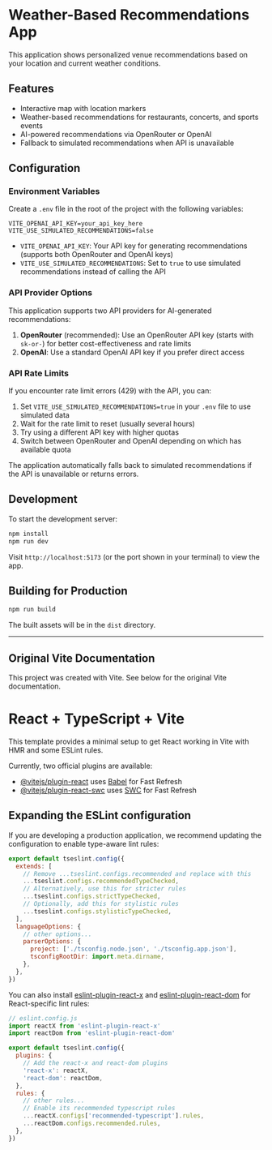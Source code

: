 # Weather-Based Recommendations App

This application shows personalized venue recommendations based on your location and current weather conditions.

## Features
- Interactive map with location markers
- Weather-based recommendations for restaurants, concerts, and sports events
- AI-powered recommendations via OpenRouter or OpenAI
- Fallback to simulated recommendations when API is unavailable

## Configuration

### Environment Variables

Create a `.env` file in the root of the project with the following variables:

```
VITE_OPENAI_API_KEY=your_api_key_here
VITE_USE_SIMULATED_RECOMMENDATIONS=false
```

- `VITE_OPENAI_API_KEY`: Your API key for generating recommendations (supports both OpenRouter and OpenAI keys)
- `VITE_USE_SIMULATED_RECOMMENDATIONS`: Set to `true` to use simulated recommendations instead of calling the API

### API Provider Options

This application supports two API providers for AI-generated recommendations:

1. **OpenRouter** (recommended): Use an OpenRouter API key (starts with `sk-or-`) for better cost-effectiveness and rate limits
2. **OpenAI**: Use a standard OpenAI API key if you prefer direct access

### API Rate Limits

If you encounter rate limit errors (429) with the API, you can:

1. Set `VITE_USE_SIMULATED_RECOMMENDATIONS=true` in your `.env` file to use simulated data
2. Wait for the rate limit to reset (usually several hours)
3. Try using a different API key with higher quotas
4. Switch between OpenRouter and OpenAI depending on which has available quota

The application automatically falls back to simulated recommendations if the API is unavailable or returns errors.

## Development

To start the development server:

```bash
npm install
npm run dev
```

Visit `http://localhost:5173` (or the port shown in your terminal) to view the app.

## Building for Production

```bash
npm run build
```

The built assets will be in the `dist` directory.

---

## Original Vite Documentation

This project was created with Vite. See below for the original Vite documentation.

# React + TypeScript + Vite

This template provides a minimal setup to get React working in Vite with HMR and some ESLint rules.

Currently, two official plugins are available:

- [@vitejs/plugin-react](https://github.com/vitejs/vite-plugin-react/blob/main/packages/plugin-react) uses [Babel](https://babeljs.io/) for Fast Refresh
- [@vitejs/plugin-react-swc](https://github.com/vitejs/vite-plugin-react/blob/main/packages/plugin-react-swc) uses [SWC](https://swc.rs/) for Fast Refresh

## Expanding the ESLint configuration

If you are developing a production application, we recommend updating the configuration to enable type-aware lint rules:

```js
export default tseslint.config({
  extends: [
    // Remove ...tseslint.configs.recommended and replace with this
    ...tseslint.configs.recommendedTypeChecked,
    // Alternatively, use this for stricter rules
    ...tseslint.configs.strictTypeChecked,
    // Optionally, add this for stylistic rules
    ...tseslint.configs.stylisticTypeChecked,
  ],
  languageOptions: {
    // other options...
    parserOptions: {
      project: ['./tsconfig.node.json', './tsconfig.app.json'],
      tsconfigRootDir: import.meta.dirname,
    },
  },
})
```

You can also install [eslint-plugin-react-x](https://github.com/Rel1cx/eslint-react/tree/main/packages/plugins/eslint-plugin-react-x) and [eslint-plugin-react-dom](https://github.com/Rel1cx/eslint-react/tree/main/packages/plugins/eslint-plugin-react-dom) for React-specific lint rules:

```js
// eslint.config.js
import reactX from 'eslint-plugin-react-x'
import reactDom from 'eslint-plugin-react-dom'

export default tseslint.config({
  plugins: {
    // Add the react-x and react-dom plugins
    'react-x': reactX,
    'react-dom': reactDom,
  },
  rules: {
    // other rules...
    // Enable its recommended typescript rules
    ...reactX.configs['recommended-typescript'].rules,
    ...reactDom.configs.recommended.rules,
  },
})
```
